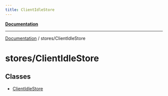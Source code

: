 ```yaml
---
title: ClientIdleStore
---
```


[**Documentation**](../../index.md)

***

[Documentation](../../index.md) / stores/ClientIdleStore

# stores/ClientIdleStore

## Classes

- [ClientIdleStore](classes/ClientIdleStore.md)
